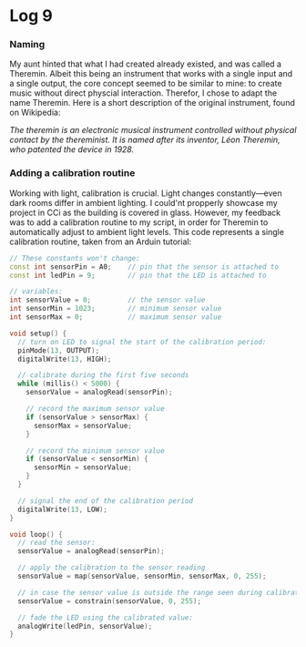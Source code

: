# Log 9

### Naming

My aunt hinted that what I had created already existed, and was called a Theremin. Albeit this being an instrument that works with a single input and a single output, the core concept seemed to be similar to mine: to create music without direct physcial interaction. Therefor, I chose to adapt the name Theremin. Here is a short description of the original instrument, found on Wikipedia:

_The theremin is an electronic musical instrument controlled without physical contact by the thereminist. It is named after its inventor, Léon Theremin, who patented the device in 1928._

### Adding a calibration routine

Working with light, calibration is crucial. Light changes constantly—even dark rooms differ in ambient lighting. I could'nt propperly showcase my project in CCi as the building is covered in glass. However, my feedback was to add a calibration routine to my script, in order for Theremin to automatically adjust to ambient light levels. This code represents a single calibration routine, taken from an Arduin tutorial:

```c++
// These constants won't change:
const int sensorPin = A0;    // pin that the sensor is attached to
const int ledPin = 9;        // pin that the LED is attached to

// variables:
int sensorValue = 0;         // the sensor value
int sensorMin = 1023;        // minimum sensor value
int sensorMax = 0;           // maximum sensor value

void setup() {
  // turn on LED to signal the start of the calibration period:
  pinMode(13, OUTPUT);
  digitalWrite(13, HIGH);

  // calibrate during the first five seconds
  while (millis() < 5000) {
    sensorValue = analogRead(sensorPin);

    // record the maximum sensor value
    if (sensorValue > sensorMax) {
      sensorMax = sensorValue;
    }

    // record the minimum sensor value
    if (sensorValue < sensorMin) {
      sensorMin = sensorValue;
    }
  }

  // signal the end of the calibration period
  digitalWrite(13, LOW);
}

void loop() {
  // read the sensor:
  sensorValue = analogRead(sensorPin);

  // apply the calibration to the sensor reading
  sensorValue = map(sensorValue, sensorMin, sensorMax, 0, 255);

  // in case the sensor value is outside the range seen during calibration
  sensorValue = constrain(sensorValue, 0, 255);

  // fade the LED using the calibrated value:
  analogWrite(ledPin, sensorValue);
}
```
